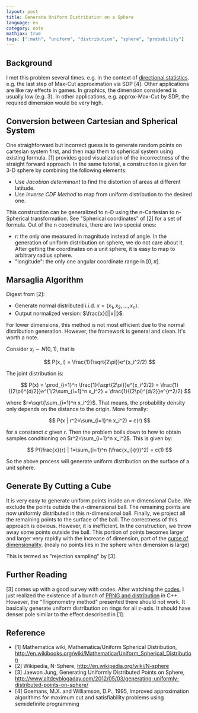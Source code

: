 ```yaml
---
layout: post
title: Generate Uniform Distribution on a Sphere
language: en
category: note
mathjax: true
tags: [":math", "uniform", "distribution", "sphere", "probability"]
---
```


## Background

I met this problem several times. 
e.g. in the context of 
[directional statistics](http://en.wikipedia.org/wiki/Directional_statistics).
e.g. the last step of Max-Cut approximation via SDP [4].
Other applications are like ray effects in games. 
In graphics, the dimension considered is usually low (e.g. 3). 
In other applications, e.g. approx-Max-Cut by SDP, the required dimension would be very high. 

## Conversion between Cartesian and Spherical System

One straighforward but incorrect guess is to generate random points on cartesian system first,
and then map them to spherical system using existing formula. 
[1] provides good visualization of the incorrectness of the straight forward approach. 
In the same tutorial, a construciton is given for 3-D sphere by combining the following elements:

   * Use _Jacobian determinant_ to find the distortion of areas at different latitude.
   * Use _Inverse CDF Method_ to map from uniform distribution to the desired one. 

This construction can be generalized to n-D using the n-Cartesian to n-Spherical transformation. 
See "Spherical coordinates" of [2] for a set of formula. 
Out of the n coordinates, there are two special ones:

   * r: the only one measured in magnitude instead of angle. 
   In the generation of uniform distribution on sphere, we do not care about it. 
   After getting the coordinates on a unit sphere, it is easy to map to arbitrary radius sphere. 
   * "longitude": the only one angular coordinate range in $[0, \pi]$. 

## Marsaglia Algorithm

Digest from [2]:

   * Generate normal distributed i.i.d. $x = (x_1, x_2, \ldots, x_n)$.
   * Output normalized version: $\frac{x}{||x||}$. 

For lower dimensions, this method is not most efficient due to the normal distribution generation. 
However, the framework is general and clean.
It's worth a note. 

Consider $x_i \sim N(0, 1)$, that is

$$ P(x_i) = \frac{1}{\sqrt{2\pi}}e^{x_i^2/2} $$

The joint distribution is:

$$ 
P(x) = \prod_{i=1}^n \frac{1}{\sqrt{2\pi}}e^{x_i^2/2} 
=  \frac{1}{(2\pi)^{d/2}}e^{1/2\sum_{i=1}^n x_i^2} 
=  \frac{1}{(2\pi)^{d/2}}e^{r^2/2} 
$$

where $r=\sqrt{\sum_{i=1}^n x_i^2}$.
That means, the probability density only depends on the distance to the origin. 
More formally: 

$$
P(x | r^2=\sum_{i=1}^n x_i^2) = c(r)
$$

for a constanct $c$ given $r$. 
Then the problem boils down to how to obtain samples conditioning on $r^2=\sum_{i=1}^n x_i^2$.
This is given by:

$$
P(\frac{x}{r} | 1=\sum_{i=1}^n (\frac{x_i}{r})^2) = c(1)
$$

So the above process will generate uniform distribution on the surface of a unit sphere.

## Generate By Cutting a Cube 

It is very easy to generate uniform points inside an $n$-dimensional Cube.
We exclude the points outside the $n$-dimensional ball. 
The remaining points are now uniformly distributed in this $n$-dimensional ball. 
Finally, we project all the remaining points to the surface of the ball. 
The correctness of this approach is obvious. 
However, it is inefficient. 
In the construction, we throw away some points outside the ball. 
This portion of points becomes larger and larger very rapidly with the increase of dimension, 
part of the [curse of dimensionality](http://en.wikipedia.org/wiki/Curse_of_dimensionality). 
(nealy no points lies in the sphere when dimension is large)

This is termed as "rejection sampling" by [3].

## Further Reading

[3] comes up with a good survey with codes. 
After watching the [codes](http://ideone.com/oYEVR), 
I just realized the existence of a bunch of 
[PRNG and distribution](http://www.cplusplus.com/reference/random/)
in C++. 
However, the "Trigonometry method" presented there should not work. 
It basically generate uniform distribution on rings for all z-axis. 
It should have denser pole similar to the effect described in [1]. 

## Reference

   * [1] Mathematica wiki, Mathematica/Uniform Spherical Distribution, <http://en.wikibooks.org/wiki/Mathematica/Uniform_Spherical_Distribution>
   * [2] Wikipedia, N-Sphere, <http://en.wikipedia.org/wiki/N-sphere>
   * [3] Jaewon Jung, Generating Uniformly Distributed Points on Sphere, <http://www.altdevblogaday.com/2012/05/03/generating-uniformly-distributed-points-on-sphere/>
   * [4] Goemans, M.X. and Williamson, D.P., 1995, Improved approximation algorithms for maximum cut and satisfiability problems using semidefinite programming

